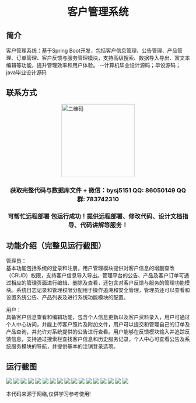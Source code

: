 <p><h1 align="center">客户管理系统</h1></p>

## 简介
客户管理系统：基于Spring Boot开发，包括客户信息管理、公告管理、产品管理、订单管理、客户反馈与服务管理模块，支持高级搜索、数据导入导出、富文本编辑等功能，提升管理效率和用户体验。    --计算机毕业设计源码；毕设源码；java毕业设计源码


## 联系方式
<img src="https://bs-1329754181.cos.ap-shanghai.myqcloud.com/wx.jpg" alt="二维码" style="display: block; margin: 0 auto;" width="200px">
<p><h3 align="center">获取完整代码与数据库文件 + 微信：bysj5151 QQ: 86050149 QQ群: 783742310</h3></p>
<p><h3 align="center">可帮忙远程部署 包运行成功！提供远程部署、修改代码、设计文档指导、代码讲解等服务！</h3></p>

## 功能介绍（完整见运行截图）
管理员：  
基本功能包括系统的登录和注册，用户管理模块提供对客户信息的增删查改（CRUD）权限，支持客户信息导入导出。管理平台的公告、产品及客户订单可通过相应的管理页面进行编辑、删除及查看，还包含对客户反馈与服务的管理功能模块。系统日志记录和管理权限分配用于操作追溯和安全管理，管理员还可以查看和设置系统公告、产品列表及进行系统功能模块的配置。

用户：  
具备客户信息查看和编辑功能，包含个人信息更新以及客户资料录入，用户可通过个人中心访问，并能上传客户照片及附加文件，用户可以提交和管理自己的订单及产品查询，并允许对系统提供的公告进行查看。用户能够在反馈模块输入并追踪反馈信息，支持通过搜索栏查找客户信息和历史服务记录，个人中心可查看公告及系统服务模块的导航，并提供基本的注销登录选项。


## 运行截图
![](https://bs-1329754181.cos.ap-shanghai.myqcloud.com/spring/CustomerManagementSystem1/img/001.jpg)
![](https://bs-1329754181.cos.ap-shanghai.myqcloud.com/spring/CustomerManagementSystem1/img/002.jpg)
![](https://bs-1329754181.cos.ap-shanghai.myqcloud.com/spring/CustomerManagementSystem1/img/003.jpg)
![](https://bs-1329754181.cos.ap-shanghai.myqcloud.com/spring/CustomerManagementSystem1/img/004.jpg)
![](https://bs-1329754181.cos.ap-shanghai.myqcloud.com/spring/CustomerManagementSystem1/img/005.jpg)
![](https://bs-1329754181.cos.ap-shanghai.myqcloud.com/spring/CustomerManagementSystem1/img/006.jpg)
![](https://bs-1329754181.cos.ap-shanghai.myqcloud.com/spring/CustomerManagementSystem1/img/007.jpg)
![](https://bs-1329754181.cos.ap-shanghai.myqcloud.com/spring/CustomerManagementSystem1/img/008.jpg)
![](https://bs-1329754181.cos.ap-shanghai.myqcloud.com/spring/CustomerManagementSystem1/img/009.jpg)
![](https://bs-1329754181.cos.ap-shanghai.myqcloud.com/spring/CustomerManagementSystem1/img/010.jpg)
![](https://bs-1329754181.cos.ap-shanghai.myqcloud.com/spring/CustomerManagementSystem1/img/011.jpg)
![](https://bs-1329754181.cos.ap-shanghai.myqcloud.com/spring/CustomerManagementSystem1/img/012.jpg)
![](https://bs-1329754181.cos.ap-shanghai.myqcloud.com/spring/CustomerManagementSystem1/img/013.jpg)
![](https://bs-1329754181.cos.ap-shanghai.myqcloud.com/spring/CustomerManagementSystem1/img/014.jpg)
![](https://bs-1329754181.cos.ap-shanghai.myqcloud.com/spring/CustomerManagementSystem1/img/015.jpg)
![](https://bs-1329754181.cos.ap-shanghai.myqcloud.com/spring/CustomerManagementSystem1/img/016.jpg)
![](https://bs-1329754181.cos.ap-shanghai.myqcloud.com/spring/CustomerManagementSystem1/img/017.jpg)

<p>本代码来源于网络,仅供学习参考使用!</p>
